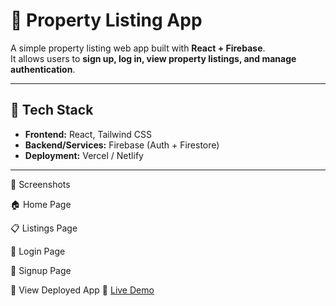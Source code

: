 # 🏡 Property Listing App

A simple property listing web app built with **React + Firebase**.  
It allows users to **sign up, log in, view property listings, and manage authentication**.  

---

## 🚀 Tech Stack
- **Frontend:** React, Tailwind CSS  
- **Backend/Services:** Firebase (Auth + Firestore)  
- **Deployment:** Vercel / Netlify  

---

📸 Screenshots

🏠 Home Page

📋 Listings Page

🔑 Login Page

📝 Signup Page


🚀 View Deployed App
🔗 [Live Demo](https://my-property-listing-app.netlify.app/)
